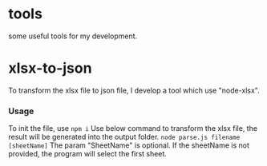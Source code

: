 # tools
some useful tools for my development.
# xlsx-to-json

To transform the xlsx file to json file, I develop a tool which use "node-xlsx".

### Usage

To init the file, use
 ```npm i```
Use below command to transform the xlsx file, the result will be generated into the output folder.
```node parse.js filename [sheetName]```
The param "SheetName" is optional. If the sheetName is not provided, the program will select the first sheet.
